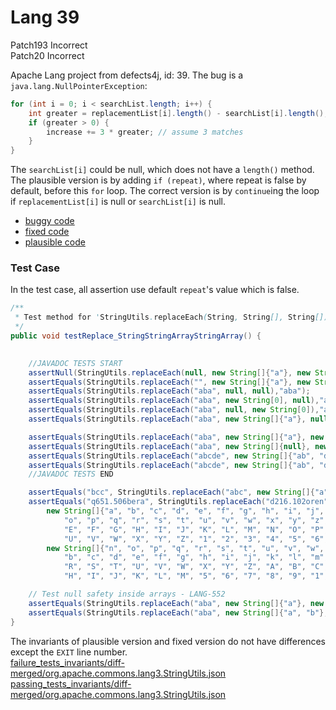 # Lang 39
Patch193 Incorrect  
Patch20 Incorrect  

Apache Lang project from defects4j, id: 39. The bug is a `java.lang.NullPointerException`:  
```java
for (int i = 0; i < searchList.length; i++) {
    int greater = replacementList[i].length() - searchList[i].length();
    if (greater > 0) {
        increase += 3 * greater; // assume 3 matches
    }
}
```  
The `searchList[i]` could be null, which does not have a `length()` method. The plausible version is by adding `if (repeat)`, where repeat is false by default, before this `for` loop. The correct version is by `continue`ing the loop if `replacementList[i]` is null or `searchList[i]` is null.  

- [buggy code](./codes/_buggy.md)  
- [fixed code](./codes/_fixed.md)  
- [plausible code](./codes/_plausible.md)  

### Test Case  
In the test case, all assertion use default `repeat`'s value which is false.  
```java
/**
 * Test method for 'StringUtils.replaceEach(String, String[], String[])'
 */
public void testReplace_StringStringArrayStringArray() {

    
    //JAVADOC TESTS START
    assertNull(StringUtils.replaceEach(null, new String[]{"a"}, new String[]{"b"}));
    assertEquals(StringUtils.replaceEach("", new String[]{"a"}, new String[]{"b"}),"");
    assertEquals(StringUtils.replaceEach("aba", null, null),"aba");
    assertEquals(StringUtils.replaceEach("aba", new String[0], null),"aba");
    assertEquals(StringUtils.replaceEach("aba", null, new String[0]),"aba");
    assertEquals(StringUtils.replaceEach("aba", new String[]{"a"}, null),"aba");

    assertEquals(StringUtils.replaceEach("aba", new String[]{"a"}, new String[]{""}),"b");
    assertEquals(StringUtils.replaceEach("aba", new String[]{null}, new String[]{"a"}),"aba");
    assertEquals(StringUtils.replaceEach("abcde", new String[]{"ab", "d"}, new String[]{"w", "t"}),"wcte");
    assertEquals(StringUtils.replaceEach("abcde", new String[]{"ab", "d"}, new String[]{"d", "t"}),"dcte");
    //JAVADOC TESTS END

    assertEquals("bcc", StringUtils.replaceEach("abc", new String[]{"a", "b"}, new String[]{"b", "c"}));
    assertEquals("q651.506bera", StringUtils.replaceEach("d216.102oren",
        new String[]{"a", "b", "c", "d", "e", "f", "g", "h", "i", "j", "k", "l", "m", "n", 
            "o", "p", "q", "r", "s", "t", "u", "v", "w", "x", "y", "z", "A", "B", "C", "D", 
            "E", "F", "G", "H", "I", "J", "K", "L", "M", "N", "O", "P", "Q", "R", "S", "T", 
            "U", "V", "W", "X", "Y", "Z", "1", "2", "3", "4", "5", "6", "7", "8", "9"},
        new String[]{"n", "o", "p", "q", "r", "s", "t", "u", "v", "w", "x", "y", "z", "a", 
            "b", "c", "d", "e", "f", "g", "h", "i", "j", "k", "l", "m", "N", "O", "P", "Q", 
            "R", "S", "T", "U", "V", "W", "X", "Y", "Z", "A", "B", "C", "D", "E", "F", "G", 
            "H", "I", "J", "K", "L", "M", "5", "6", "7", "8", "9", "1", "2", "3", "4"}));

    // Test null safety inside arrays - LANG-552
    assertEquals(StringUtils.replaceEach("aba", new String[]{"a"}, new String[]{null}),"aba");
    assertEquals(StringUtils.replaceEach("aba", new String[]{"a", "b"}, new String[]{"c", null}),"cbc");
}
```

The invariants of plausible version and fixed version do not have differences except the `EXIT` line number.  
[failure_tests_invariants/diff-merged/org.apache.commons.lang3.StringUtils.json](https://boyang9602.github.io/?datasource=https://raw.githubusercontent.com/boyang9602/tmp/master/Lang/39/failure_tests_invariants/diff-merged/org.apache.commons.lang3.StringUtils.json)  
[passing_tests_invariants/diff-merged/org.apache.commons.lang3.StringUtils.json](https://boyang9602.github.io/?datasource=https://raw.githubusercontent.com/boyang9602/tmp/master/Lang/39/passing_tests_invariants/diff-merged/org.apache.commons.lang3.StringUtils.json)  
